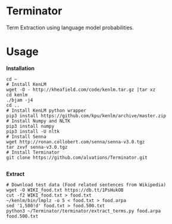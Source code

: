Terminator
==========

Term Extraction using language model probabilities.


Usage
====

**Installation**

```
cd ~
# Install KenLM
wget -O - http://kheafield.com/code/kenlm.tar.gz |tar xz 
cd kenlm
./bjam -j4
cd ..
# Install KenLM python wrapper
pip3 install https://github.com/kpu/kenlm/archive/master.zip
# Install Numpy and NLTK 
pip3 install numpy
pip3 install -U nltk
# Install Senna 
wget http://ronan.collobert.com/senna/senna-v3.0.tgz
tar zxvf senna-v3.0.tgz
# Install Terminator
git clone https://github.com/alvations/Terminator.git


```

**Extract**

```
# Download test data (Food related sentences from Wikipedia)
wget -O WIKI_food.txt https://db.tt/1PsHukOB 
cut -f2 WIKI_food.txt > food.txt 
~/kenlm/bin/lmplz -o 5 < food.txt > food.arpa
sed '1,500!d' food.txt > food.500.txt
python3 ~/Terminator/terminator/extract_terms.py food.arpa food.500.txt
```
